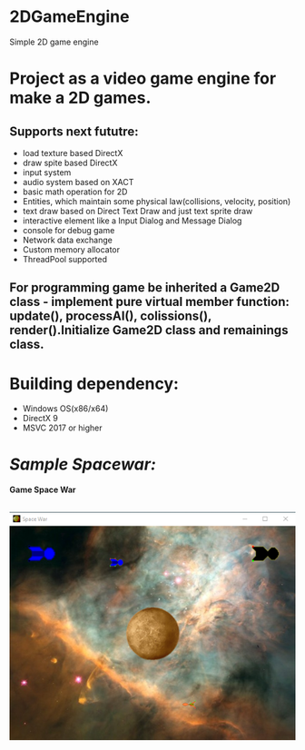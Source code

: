 # 2DGameEngine
Simple 2D game engine
# Project as a video game engine for make a 2D games. 
## Supports next fututre:
* load texture based DirectX
* draw spite based DirectX
* input system
* audio system based on XACT
* basic math operation for 2D
* Entities, which maintain some physical law(collisions, velocity, position)
* text draw based on Direct Text Draw and just text sprite draw
* interactive element like a Input Dialog and Message Dialog
* console for debug game
* Network data exchange
* Custom memory allocator
* ThreadPool supported
## For programming game be inherited a Game2D class - implement pure virtual member function: update(), processAI(), colissions(), render().Initialize Game2D class and remainings class.

# Building dependency:
* Windows OS(x86/x64)
* DirectX 9
* MSVC 2017 or higher

# ***Sample Spacewar:***
<p><b>Game Space War</b></p><br>
<img src="sample/gamesample.png">
